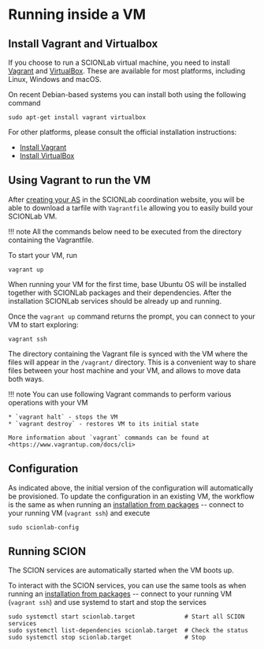 # Running inside a VM

## Install Vagrant and Virtualbox
If you choose to run a SCIONLab virtual machine, you need to install [Vagrant](https://www.vagrantup.com/) and
[VirtualBox](https://www.virtualbox.org/). These are available for most platforms, including Linux, Windows and macOS.

On recent Debian-based systems you can install both using the following command

```shell
sudo apt-get install vagrant virtualbox
```

For other platforms, please consult the official installation instructions:

- [Install Vagrant](https://www.vagrantup.com/docs/installation/)
- [Install VirtualBox](https://www.virtualbox.org/wiki/Downloads)

## Using Vagrant to run the VM

After [creating your AS](../config/create_as.md) in the SCIONLab coordination
website, you will be able to download a tarfile with `Vagrantfile` allowing you to easily build your SCIONLab VM.

!!! note
    All the commands below need to be executed from the directory containing the Vagrantfile.

To start your VM, run

```shell
vagrant up
```

When running your VM for the first time, base Ubuntu OS will be installed together with SCIONLab packages and their
dependencies. After the installation SCIONLab services should be already up and running.

Once the `vagrant up` command returns the prompt, you can connect to your VM to
start exploring:

```shell
vagrant ssh
```

The directory containing the Vagrant file is synced with the VM where the files
will appear in the `/vagrant/` directory.
This is a convenient way to share files between your host machine and your
VM, and allows to move data both ways.

!!! note
    You can use following Vagrant commands to perform various operations with your VM
    
    * `vagrant halt` - stops the VM
    * `vagrant destroy` - restores VM to its initial state

    More information about `vagrant` commands can be found at <https://www.vagrantup.com/docs/cli>


## Configuration

As indicated above, the initial version of the configuration will automatically be provisioned.
To update the configuration in an existing VM, the workflow is the same as when running
an [installation from packages](../install/pkg.md) -- connect to your running VM
(`vagrant ssh`) and execute

```shell
sudo scionlab-config
```


## Running SCION

The SCION services are automatically started when the VM boots up.

To interact with the SCION services, you can use the same tools as when running an [installation from packages](../install/pkg.md#running-scion) --
connect to your running VM (`vagrant ssh`) and use systemd to start and stop the services
```
sudo systemctl start scionlab.target              # Start all SCION services
sudo systemctl list-dependencies scionlab.target  # Check the status
sudo systemctl stop scionlab.target               # Stop
```
